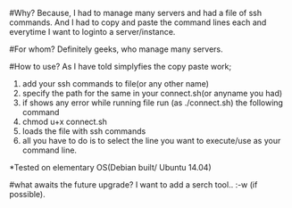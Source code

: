 #Why?
Because, I had to manage many servers and had a file of ssh commands. And I had to copy and paste the command lines each and everytime I want to loginto a server/instance.

#For whom?
Definitely geeks, who manage many servers.

#How to use?
As I have told simplyfies the copy paste work;

1. add your ssh commands to file(or any other name)
2. specify the path for the same in your connect.sh(or anyname you had) 
3. if shows any error while running file run (as ./connect.sh) the following command
  1. chmod u+x connect.sh
4. loads the file with ssh commands 
5. all you have to do is to select the line you want to execute/use as your command line.

*Tested on elementary OS(Debian built/ Ubuntu 14.04)

#what awaits the future upgrade?
I want to add a serch tool.. :-w (if possible). 
